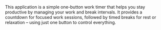 This application is a simple one-button work timer that helps you stay productive by managing your work and break intervals.
It provides a countdown for focused work sessions, followed by timed breaks for rest or relaxation – using just one button to control everything.
